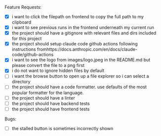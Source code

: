 Feature Requests:
- [x] i want to click the filepath on frontend to copy the full path to my clipboard
- [x] i want to see previous runs in the frontend underneath my current run
- [x] the project should have a gitignore with relevant files and dirs included for this project
- [x] the project should setup claude code github actions following instructions fromhttps://docs.anthropic.com/en/docs/claude-code/github-actions
- [x] i want to see the logo from images/logo.jpeg in the README.md but please convert the file to a png first
- [x] i do not want to ignore hidden files by default
- [ ] i want the browse button to open up a file explorer so i can select a directory
- [ ] the project should have a code formatter. use defaults of the most popular formatter for the language.
- [ ] the project should have a linter
- [ ] the project should have backend tests
- [ ] the project should have frontend tests

Bugs:
- [ ] the stalled button is sometimes incorrectly shown
